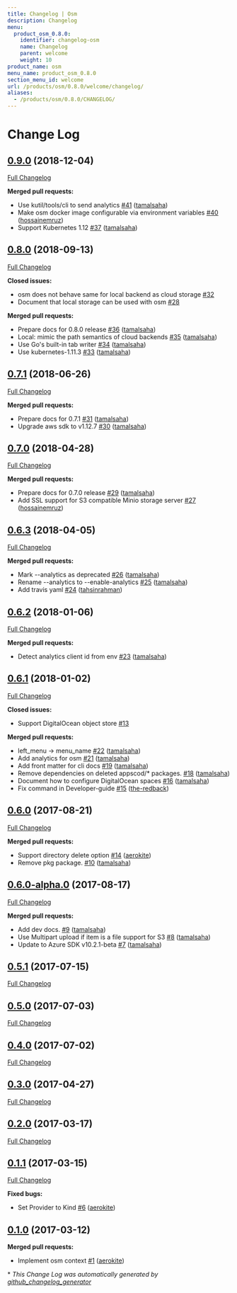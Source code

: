 ```yaml
---
title: Changelog | Osm
description: Changelog
menu:
  product_osm_0.8.0:
    identifier: changelog-osm
    name: Changelog
    parent: welcome
    weight: 10
product_name: osm
menu_name: product_osm_0.8.0
section_menu_id: welcome
url: /products/osm/0.8.0/welcome/changelog/
aliases:
  - /products/osm/0.8.0/CHANGELOG/
---
```


# Change Log

## [0.9.0](https://github.com/appscode/osm/tree/0.9.0) (2018-12-04)
[Full Changelog](https://github.com/appscode/osm/compare/0.8.0...0.9.0)

**Merged pull requests:**

- Use kutil/tools/cli to send analytics [\#41](https://github.com/appscode/osm/pull/41) ([tamalsaha](https://github.com/tamalsaha))
- Make osm docker image configurable via environment variables [\#40](https://github.com/appscode/osm/pull/40) ([hossainemruz](https://github.com/hossainemruz))
- Support Kubernetes 1.12 [\#37](https://github.com/appscode/osm/pull/37) ([tamalsaha](https://github.com/tamalsaha))

## [0.8.0](https://github.com/appscode/osm/tree/0.8.0) (2018-09-13)
[Full Changelog](https://github.com/appscode/osm/compare/0.7.1...0.8.0)

**Closed issues:**

- osm does not behave same for local backend as cloud storage [\#32](https://github.com/appscode/osm/issues/32)
- Document that local storage can be used with osm [\#28](https://github.com/appscode/osm/issues/28)

**Merged pull requests:**

- Prepare docs for 0.8.0 release [\#36](https://github.com/appscode/osm/pull/36) ([tamalsaha](https://github.com/tamalsaha))
- Local: mimic the path semantics of cloud backends [\#35](https://github.com/appscode/osm/pull/35) ([tamalsaha](https://github.com/tamalsaha))
- Use Go's built-in tab writer [\#34](https://github.com/appscode/osm/pull/34) ([tamalsaha](https://github.com/tamalsaha))
- Use kubernetes-1.11.3 [\#33](https://github.com/appscode/osm/pull/33) ([tamalsaha](https://github.com/tamalsaha))

## [0.7.1](https://github.com/appscode/osm/tree/0.7.1) (2018-06-26)
[Full Changelog](https://github.com/appscode/osm/compare/0.7.0...0.7.1)

**Merged pull requests:**

- Prepare docs for 0.7.1 [\#31](https://github.com/appscode/osm/pull/31) ([tamalsaha](https://github.com/tamalsaha))
- Upgrade aws sdk to v1.12.7 [\#30](https://github.com/appscode/osm/pull/30) ([tamalsaha](https://github.com/tamalsaha))

## [0.7.0](https://github.com/appscode/osm/tree/0.7.0) (2018-04-28)
[Full Changelog](https://github.com/appscode/osm/compare/0.6.3...0.7.0)

**Merged pull requests:**

- Prepare docs for 0.7.0 release [\#29](https://github.com/appscode/osm/pull/29) ([tamalsaha](https://github.com/tamalsaha))
- Add SSL support for S3 compatible Minio storage server [\#27](https://github.com/appscode/osm/pull/27) ([hossainemruz](https://github.com/hossainemruz))

## [0.6.3](https://github.com/appscode/osm/tree/0.6.3) (2018-04-05)
[Full Changelog](https://github.com/appscode/osm/compare/0.6.2...0.6.3)

**Merged pull requests:**

- Mark --analytics as deprecated [\#26](https://github.com/appscode/osm/pull/26) ([tamalsaha](https://github.com/tamalsaha))
- Rename --analytics to --enable-analytics [\#25](https://github.com/appscode/osm/pull/25) ([tamalsaha](https://github.com/tamalsaha))
- Add travis yaml [\#24](https://github.com/appscode/osm/pull/24) ([tahsinrahman](https://github.com/tahsinrahman))

## [0.6.2](https://github.com/appscode/osm/tree/0.6.2) (2018-01-06)
[Full Changelog](https://github.com/appscode/osm/compare/0.6.1...0.6.2)

**Merged pull requests:**

- Detect analytics client id from env [\#23](https://github.com/appscode/osm/pull/23) ([tamalsaha](https://github.com/tamalsaha))

## [0.6.1](https://github.com/appscode/osm/tree/0.6.1) (2018-01-02)
[Full Changelog](https://github.com/appscode/osm/compare/0.6.0...0.6.1)

**Closed issues:**

- Support DigitalOcean object store [\#13](https://github.com/appscode/osm/issues/13)

**Merged pull requests:**

- left\_menu -\> menu\_name [\#22](https://github.com/appscode/osm/pull/22) ([tamalsaha](https://github.com/tamalsaha))
- Add analytics for osm [\#21](https://github.com/appscode/osm/pull/21) ([tamalsaha](https://github.com/tamalsaha))
- Add front matter for cli docs [\#19](https://github.com/appscode/osm/pull/19) ([tamalsaha](https://github.com/tamalsaha))
- Remove dependencies on deleted appscod/\* packages. [\#18](https://github.com/appscode/osm/pull/18) ([tamalsaha](https://github.com/tamalsaha))
- Document how to configure DigitalOcean spaces [\#16](https://github.com/appscode/osm/pull/16) ([tamalsaha](https://github.com/tamalsaha))
- Fix command in Developer-guide [\#15](https://github.com/appscode/osm/pull/15) ([the-redback](https://github.com/the-redback))

## [0.6.0](https://github.com/appscode/osm/tree/0.6.0) (2017-08-21)
[Full Changelog](https://github.com/appscode/osm/compare/0.6.0-alpha.0...0.6.0)

**Merged pull requests:**

- Support directory delete option [\#14](https://github.com/appscode/osm/pull/14) ([aerokite](https://github.com/aerokite))
- Remove pkg package. [\#10](https://github.com/appscode/osm/pull/10) ([tamalsaha](https://github.com/tamalsaha))

## [0.6.0-alpha.0](https://github.com/appscode/osm/tree/0.6.0-alpha.0) (2017-08-17)
[Full Changelog](https://github.com/appscode/osm/compare/0.5.1...0.6.0-alpha.0)

**Merged pull requests:**

- Add dev docs. [\#9](https://github.com/appscode/osm/pull/9) ([tamalsaha](https://github.com/tamalsaha))
- Use Multipart upload if item is a file support for S3 [\#8](https://github.com/appscode/osm/pull/8) ([tamalsaha](https://github.com/tamalsaha))
- Update to Azure SDK v10.2.1-beta [\#7](https://github.com/appscode/osm/pull/7) ([tamalsaha](https://github.com/tamalsaha))

## [0.5.1](https://github.com/appscode/osm/tree/0.5.1) (2017-07-15)
[Full Changelog](https://github.com/appscode/osm/compare/0.5.0...0.5.1)

## [0.5.0](https://github.com/appscode/osm/tree/0.5.0) (2017-07-03)
[Full Changelog](https://github.com/appscode/osm/compare/0.4.0...0.5.0)

## [0.4.0](https://github.com/appscode/osm/tree/0.4.0) (2017-07-02)
[Full Changelog](https://github.com/appscode/osm/compare/0.3.0...0.4.0)

## [0.3.0](https://github.com/appscode/osm/tree/0.3.0) (2017-04-27)
[Full Changelog](https://github.com/appscode/osm/compare/0.2.0...0.3.0)

## [0.2.0](https://github.com/appscode/osm/tree/0.2.0) (2017-03-17)
[Full Changelog](https://github.com/appscode/osm/compare/0.1.1...0.2.0)

## [0.1.1](https://github.com/appscode/osm/tree/0.1.1) (2017-03-15)
[Full Changelog](https://github.com/appscode/osm/compare/0.1.0...0.1.1)

**Fixed bugs:**

- Set Provider to Kind [\#6](https://github.com/appscode/osm/pull/6) ([aerokite](https://github.com/aerokite))

## [0.1.0](https://github.com/appscode/osm/tree/0.1.0) (2017-03-12)
**Merged pull requests:**

- Implement osm context [\#1](https://github.com/appscode/osm/pull/1) ([aerokite](https://github.com/aerokite))



\* *This Change Log was automatically generated by [github_changelog_generator](https://github.com/skywinder/Github-Changelog-Generator)*
